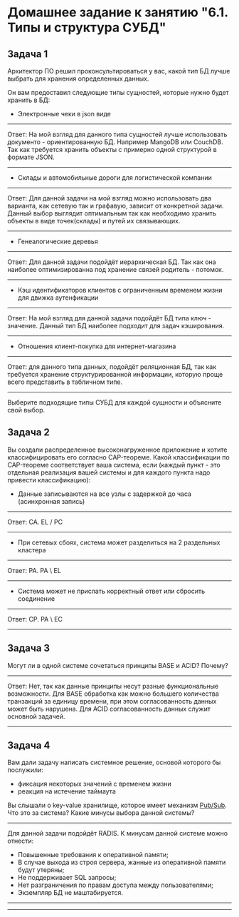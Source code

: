 # Домашнее задание к занятию "6.1. Типы и структура СУБД"

## Задача 1

Архитектор ПО решил проконсультироваться у вас, какой тип БД 
лучше выбрать для хранения определенных данных.

Он вам предоставил следующие типы сущностей, которые нужно будет хранить в БД:

- Электронные чеки в json виде
---
Ответ: На мой взгляд для данного типа сущностей лучше использовать документо - ориентированную БД. Например MangoDB или CouchDB. Так как требуется хранить объекты с примерно одной структурой  в формате JSON.

-------
- Склады и автомобильные дороги для логистической компании

----
Ответ: Для данной задачи на мой взгляд можно использовать два варианта, как сетевую так и графавую, зависит от конкретной задачи. Данный выбор выглядит оптимальным так как необходимо хранить объекты в виде точек(склады) и путей их связывающих. 


-----
- Генеалогические деревья

----
Ответ: Для данной задачи подойдёт иерархическая БД. Так как она наиболее оптимизированна под хранение связей родитель - потомок.


-----
- Кэш идентификаторов клиентов с ограниченным временем жизни для движка аутенфикации

----
Ответ: На мой взгляд для данной задачи подойдёт БД типа ключ - значение. Данный тип БД наиболее подходит для задач кэширования.


-----
- Отношения клиент-покупка для интернет-магазина

-------
Ответ: для данного типа данных, подойдёт реляционная БД, так как требуется хранение структурированной информации, которую проще всего представить в табличном типе. 


----------


Выберите подходящие типы СУБД для каждой сущности и объясните свой выбор.

## Задача 2

Вы создали распределенное высоконагруженное приложение и хотите классифицировать его согласно 
CAP-теореме. Какой классификации по CAP-теореме соответствует ваша система, если 
(каждый пункт - это отдельная реализация вашей системы и для каждого пункта надо привести классификацию):

- Данные записываются на все узлы с задержкой до часа (асинхронная запись)

----
Ответ: CA. EL / PC 

----


- При сетевых сбоях, система может разделиться на 2 раздельных кластера

------
Ответ: PA. PA \ EL


------

- Система может не прислать корректный ответ или сбросить соединение
-----
Ответ: CP. PA \ EC

----


## Задача 3

Могут ли в одной системе сочетаться принципы BASE и ACID? Почему?

-----
Ответ: Нет, так как данные принципы несут разные функциональные возможности. Для BASE обработка как можно большего количества транзакций за единицу времени, при этом согласованность данных может быть нарушена. 
Для ACID согласованность данных служит основной задачей.

-----

## Задача 4

Вам дали задачу написать системное решение, основой которого бы послужили:

- фиксация некоторых значений с временем жизни
- реакция на истечение таймаута

Вы слышали о key-value хранилище, которое имеет механизм [Pub/Sub](https://habr.com/ru/post/278237/). 
Что это за система? Какие минусы выбора данной системы?

-----
Для данной задачи подойдёт RADIS. К минусам данной системе можно отнести:

- Повышенные требования к оперативной памяти;
- В случае выхода из строя сервера, жанные из оперативной памяти будут утеряны;
- Не поддерживает SQL запросы;
- Нет разграничения по правам доступа между пользователями;
- Экземпляр БД не маштабируется.

-----



---

